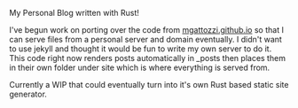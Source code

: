 My Personal Blog written with Rust!

I've begun work on porting over the code from
[mgattozzi.github.io]("https://github.com/mgattozzi/mgattozzi.github.io")
so that I can serve files from a personal server and domain eventually.
I didn't want to use jekyll and thought it would be fun to write my own
server to do it. This code right now renders posts automatically in
\_posts then places them in their own folder under site which is where
everything is served from.

Currently a WIP that could eventually turn into it's own Rust based
static site generator.
